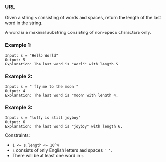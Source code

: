 ### [URL](https://leetcode.com/problems/length-of-last-word/description/)

Given a string `s` consisting of words and spaces, return the length of the last word in the string.

A word is a maximal
substring
consisting of non-space characters only.

### Example 1:

    Input: s = "Hello World"
    Output: 5
    Explanation: The last word is "World" with length 5.

### Example 2:

    Input: s = " fly me to the moon "
    Output: 4
    Explanation: The last word is "moon" with length 4.

### Example 3:

    Input: s = "luffy is still joyboy"
    Output: 6
    Explanation: The last word is "joyboy" with length 6.

Constraints:

- `1 <= s.length <= 10^4`
- `s` consists of only English letters and spaces `' '`.
- There will be at least one word in `s`.
